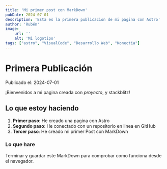 ```yaml
---
title: 'Mi primer post con MarkDown'
pubDate: 2024-07-01
description: 'Esta es la primera publicacion de mi pagina con Astro'
author: 'Rubén'
image:
    url: ''
    alt: 'Mi logotipo'
tags: ["astro", "VisualCode", "Desarrollo Web", "Konectia"]
---
```


# Primera Publicación

Publicado el: 2024-07-01

¡Bienvenidos a mi pagina creada con _proyecto_, y stackblitz!

## Lo que estoy haciendo

1. **Primer paso**: He creado una pagina con Astro
2. **Segundo paso**: He conectado con un repositorio en linea en GitHub
3. **Tercer paso**: He creado mi primer Post con MarkDown

### Lo que hare

Terminar y guardar este MarkDown para comprobar como funciona desde el navegador.

